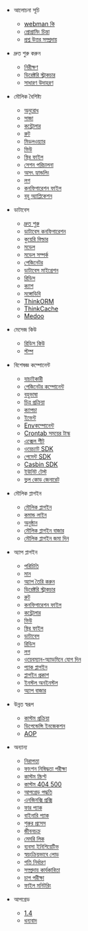 - আলোচনা সূচি

  - [webman কি](README.md)
  - [প্রোগ্রামিং চিন্তা](attention.md)
  - [প্রশ্ন উত্তর সম্প্রদায়](help.md)
  
- দ্রুত শুরু করুন
  
  - [নিরীক্ষণ](install.md)
  - [ডিরেক্টরি স্ট্রাকচার](directory.md)
  - [সাধারণ উদাহরণ](tutorial.md)

- মৌলিক বৈশিষ্ট্য

  - [অনুরোধ](request.md)
  - [সাজা](response.md)
  - [কন্ট্রোলার](controller.md)
  - [রুট](route.md)
  - [মিডলওয়্যার](middleware.md)
  - [ভিউ](view.md)
  - [স্থির ফাইল](static.md)
  - [সেশন পরিচালনা](session.md)
  - [অসৎ হ্যান্ডলিং](exception.md)
  - [লগ](log.md)
  - [কনফিগারেশন ফাইল](config.md)
  - [বহু অ্যাপ্লিকেশন](multiapp.md)

- ডাটাবেস

  - [দ্রুত শুরু](db/tutorial.md)
  - [ডাটাবেস কনফিগারেশন](db/config.md)
  - [কুয়েরি বিল্ডার](db/queries.md)
  - [মডেল](db/model.md)
  - [মডেল সম্পর্ক](db/relationships.md)
  - [পেজিনেটর](db/paginator.md)
  - [ডাটাবেস মাইগ্রেশন](db/migration.md)
  - [রিডিস](db/redis.md)
  - [ক্যাশ](db/cache.md)
  - [মঙ্গোডিবি](db/mongo.md)
  - [ThinkORM](db/thinkorm.md)
  - [ThinkCache](db/thinkcache.md)
  - [Medoo](db/medoo.md)
  
- মেসেজ কিউ
  - [রিডিস কিউ](queue/redis.md)
  - [স্টম্প](queue/stomp.md)
 
- বিশেষজ্ঞ কম্পোনেন্ট
  - [যাচাইকারী](components/validation.md)
  - [পেজিনেটর কম্পোনেন্ট](components/paginator.md)
  - [বহুভাষা](components/translation.md)
  - [চিত্র প্রক্রিয়া](components/image.md)
  - [ক্যাপচা](components/captcha.md)
  - [ইভেন্ট](components/event.md)
  - [Envকম্পোনেন্ট](components/env.md)
  - [Crontab সময়ের টাস্ক](components/crontab.md)
  - [এক্সেল শীট](components/excel.md)
  - [ওয়েচ্যাট SDK](components/wechat.md)
  - [পেমেন্ট SDK](components/payment.md)
  - [Casbin SDK](components/casbin.md)
  - [ইউনিট টেস্ট](components/unitest.md)
  - [ভুল কোড জেনারেট](components/generate_error_code.md)

- মৌলিক প্লাগইন
  - [মৌলিক প্লাগইন](plugin/base.md)
  - [কমান্ড লাইন](plugin/console.md)
  - [অনুষ্ঠান](plugin/push.md)
  - [মৌলিক প্লাগইন বাজার](plugin/market.md)
  - [মৌলিক প্লাগইন জমা দিন](plugin/create.md)

- অ্যাপ প্লাগইন
  - [পরিচিতি](app/app.md)
  - [মান](app/standard.md)
  - [অ্যাপ তৈরি করুন](app/create.md)
  - [ডিরেক্টরি স্ট্রাকচার](app/directory.md)
  - [রুট](app/route.md)
  - [কনফিগারেশন ফাইল](app/config.md)
  - [কন্ট্রোলার](app/controller.md)
  - [ভিউ](app/view.md)
  - [স্থির ফাইল](app/static.md)
  - [ডাটাবেস](app/database.md)
  - [রিডিস](app/redis.md)
  - [লগ](app/log.md)
  - [ওয়েবম্যান-অ্যাডমিনে যোগ দিন](app/admin.md)
  - [প্যাক প্লাগইন](app/pack.md)
  - [প্লাগইন প্রকাশ](app/publish.md)
  - [ইনস্টল অনইনস্টল](app/install.md)
  - [অ্যাপ বাজার](app/market.md)

- উন্নত স্বরূপ

  - [কাস্টম প্রক্রিয়া](process.md)
  - [ডিপেন্ডেন্সি ইনজেকশন](di.md)
  - [AOP](aop.md)
  
- অন্যান্য
  - [নিরাপত্তা](others/security.md)
  - [ফাংশন নিষিদ্ধতা পরীক্ষা](others/disable-function-check.md)
  - [কাস্টম স্ক্রিপ্ট](others/scripts.md)
  - [কাস্টম 404 500](others/custom-error-page.md)
  - [আপগ্রেড পদ্ধতি](others/upgrade.md)
  - [এনজিনক্সি প্রক্সি](others/nginx-proxy.md)
  - [ফার প্যাক](others/phar.md)
  - [বাইনারি প্যাক](others/bin.md)
  - [শুরুর প্রসেস](others/process.md)
  - [জীবনচক্র](others/lifecycle.md)
  - [মেমরি লিক](others/memory-leak.md)
  - [ব্যবসা ইনিশিয়েটিভ](others/bootstrap.md)
  - [স্বয়ংক্রিয়ভাবে লোড](others/autoload.md)
  - [গতি নির্ধারণ](others/task.md)
  - [সম্প্রদায় কার্যকারিতা](others/performance.md)
  - [চাপ পরীক্ষা](others/benchmarks.md)
  - [ফাইল মনিটরিং](others/monitor.md)

- আপগ্রেড
  - [1.4](upgrade/1-4.md)
  - [ধন্যবাদ](thanks.md)
